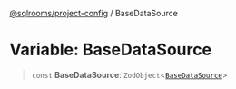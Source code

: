 [@sqlrooms/project-config](../index.md) / BaseDataSource

# Variable: BaseDataSource

> `const` **BaseDataSource**: `ZodObject`\<[`BaseDataSource`](../type-aliases/BaseDataSource.md)\>
